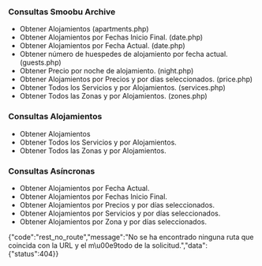 ### Consultas Smoobu Archive
- Obtener Alojamientos (apartments.php)
- Obtener Alojamientos por Fechas Inicio Final. (date.php)
- Obtener Alojamientos por Fecha Actual. (date.php)
- Obtener número de huespedes de alojamiento por fecha actual. (guests.php)
- Obtener Precio por noche de alojamiento. (night.php)
- Obtener Alojamientos por Precios y por días seleccionados. (price.php)
- Obtener Todos los Servicios y por Alojamientos. (services.php)
- Obtener Todos las Zonas y por Alojamientos. (zones.php)

### Consultas Alojamientos
- Obtener Alojamientos
- Obtener Todos los Servicios y por Alojamientos.
- Obtener Todos las Zonas y por Alojamientos.


### Consultas Asíncronas
- Obtener Alojamientos por Fecha Actual.
- Obtener Alojamientos por Fechas Inicio Final.
- Obtener Alojamientos por Precios y por días seleccionados.
- Obtener Alojamientos por Servicios y por días seleccionados.
- Obtener Alojamientos por Zona y por días seleccionados.

{"code":"rest_no_route","message":"No se ha encontrado ninguna ruta que coincida con la URL y el m\u00e9todo de la solicitud.","data":{"status":404}}